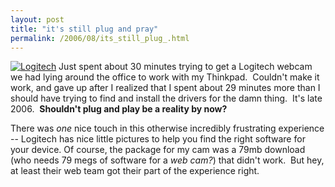 ```yaml
---
layout: post
title: "it's still plug and pray"
permalink: /2006/08/its_still_plug_.html
---
```


[![Logitech](https://sippey.typepad.com/filtered/images/logitech.jpg "Logitech")](http://sippey.typepad.com/.shared/image.html?/photos/uncategorized/logitech.jpg) Just spent about 30 minutes trying to get a Logitech webcam we had lying around the office to work with my Thinkpad.  Couldn't make it work, and gave up after I realized that I spent about 29 minutes more than I should have trying to find and install the drivers for the damn thing.  It's late 2006.  **Shouldn't plug and play be a reality by now?**

There was _one_ nice touch in this otherwise incredibly frustrating experience -- Logitech has nice little pictures to help you find the right software for your device. Of course, the package for my cam was a 79mb download (who needs 79 megs of software for a _web cam?_) that didn't work.  But hey, at least their web team got their part of the experience right.